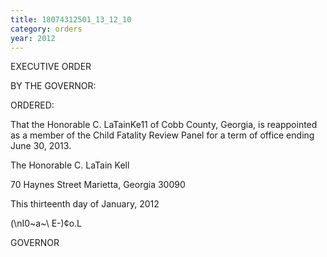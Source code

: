 ```yaml
---
title: 18074312501_13_12_10
category: orders
year: 2012
---
```

 

EXECUTIVE ORDER

BY THE GOVERNOR:

ORDERED:

That the Honorable C. LaTainKe11 of Cobb County, Georgia, is
reappointed as a member of the Child Fatality Review Panel for a
term of office ending June 30, 2013.

The Honorable C. LaTain Kell

70 Haynes Street
Marietta, Georgia 30090

This thirteenth day of January, 2012

(\nI0~a~\ E-)¢o.L

GOVERNOR

